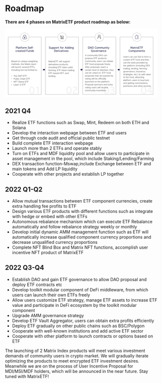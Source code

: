 # Roadmap

**There are 4 phases on MatrixETF product roadmap as below:**

![MatrixETF Roadmap](../.gitbook/assets/matrix-roadmap.png)

## 2021 Q4 <a href="4782" id="4782"></a>

* Realize ETF functions such as Swap, Mint, Redeem on both ETH and Solana
* Develop the interaction webpage between ETF and users
* Get through code audit and official public testnet
* Build complete ETF interaction webpage
* Launch more than 2 ETFs and operate stably
* Turn on ETFs and MDF liquidity pool and allow users to participate in asset management in the pool, which include Staking/Lending/Farming
* DEX transaction function-Mswap,include Exchange between ETF and main tokens and Add LP liquidity
* Cooperate with other projects and establish LP together

## 2022 Q1-Q2 <a href="a3a6" id="a3a6"></a>

* Allow mutual transactions between ETF component currencies, create extra handling fee profits to ETF
* Design various ETF products with different functions such as integrate with hedge or embed with other ETFs
* Autonomous rebalance mechanism which can execute ETF Rebalance automatically and follow rebalance strategy weekly or monthly
* Develop initial dynamic AMM management function such as ETF will automatically increase qualified component currency proportions and decrease unqualified currency proportions
* Complete NFT Blind Box and Matrix NFT functions, accomplish user incentive NFT product of MatrixETF

## 2022 Q3-Q4 <a href="fd93" id="fd93"></a>

* Establish DAO and gain ETF governance to allow DAO proposal and deploy ETF contracts etc
* Develop toolkit modular component of DeFi middleware, from which users can launch their own ETFs freely
* Allow users customize ETF strategy, manage ETF assets to increase ETF value and participate in DeFi ecosystem by the toolkit modular component
* Upgrade AMM governance strategy
* Develop ETF Vault Aggregator, users can obtain extra profits efficiently
* Deploy ETF gradually on other public chains such as BSC/Polygon
* Cooperate with well-known institutions and add active ETF sector
* Cooperate with other platform to launch contracts or options based on ETF

The launching of 2 Matrix Index products will meet various investment demands of community users in crypto market. We will gradually iterate optimizing the products to meet encrypted ETF investment desires. Meanwhile we are on the process of User Incentive Proposal for MDI/MSI/MDF holders, which will be announced in the near future. Stay tuned with MatrixETF!
